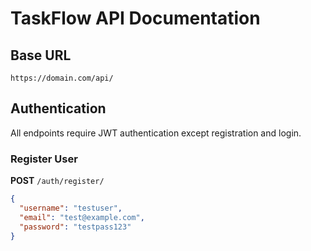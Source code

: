 # TaskFlow API Documentation

## Base URL
`https://domain.com/api/`

## Authentication
All endpoints require JWT authentication except registration and login.

### Register User
**POST** `/auth/register/`
```json
{
  "username": "testuser",
  "email": "test@example.com",
  "password": "testpass123"
}
